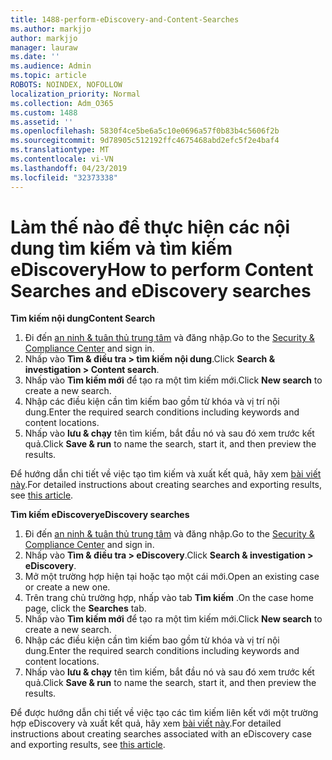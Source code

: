 ```yaml
---
title: 1488-perform-eDiscovery-and-Content-Searches
ms.author: markjjo
author: markjjo
manager: lauraw
ms.date: ''
ms.audience: Admin
ms.topic: article
ROBOTS: NOINDEX, NOFOLLOW
localization_priority: Normal
ms.collection: Adm_O365
ms.custom: 1488
ms.assetid: ''
ms.openlocfilehash: 5830f4ce5be6a5c10e0696a57f0b83b4c5606f2b
ms.sourcegitcommit: 9d78905c512192ffc4675468abd2efc5f2e4baf4
ms.translationtype: MT
ms.contentlocale: vi-VN
ms.lasthandoff: 04/23/2019
ms.locfileid: "32373338"
---
```

# <a name="how-to-perform-content-searches-and-ediscovery-searches"></a><span data-ttu-id="e078b-102">Làm thế nào để thực hiện các nội dung tìm kiếm và tìm kiếm eDiscovery</span><span class="sxs-lookup"><span data-stu-id="e078b-102">How to perform Content Searches and eDiscovery searches</span></span>

<span data-ttu-id="e078b-103">**Tìm kiếm nội dung**</span><span class="sxs-lookup"><span data-stu-id="e078b-103">**Content Search**</span></span>

1. <span data-ttu-id="e078b-104">Đi đến [an ninh & tuân thủ trung tâm](https://protection.office.com) và đăng nhập.</span><span class="sxs-lookup"><span data-stu-id="e078b-104">Go to the [Security & Compliance Center](https://protection.office.com) and sign in.</span></span>
2. <span data-ttu-id="e078b-105">Nhấp vào **Tìm & điều tra > tìm kiếm nội dung**.</span><span class="sxs-lookup"><span data-stu-id="e078b-105">Click **Search & investigation > Content search**.</span></span>
3. <span data-ttu-id="e078b-106">Nhấp vào **Tìm kiếm mới** để tạo ra một tìm kiếm mới.</span><span class="sxs-lookup"><span data-stu-id="e078b-106">Click **New search** to create a new search.</span></span>
4. <span data-ttu-id="e078b-107">Nhập các điều kiện cần tìm kiếm bao gồm từ khóa và vị trí nội dung.</span><span class="sxs-lookup"><span data-stu-id="e078b-107">Enter the required search conditions including keywords and content locations.</span></span>  
5. <span data-ttu-id="e078b-108">Nhấp vào **lưu & chạy** tên tìm kiếm, bắt đầu nó và sau đó xem trước kết quả.</span><span class="sxs-lookup"><span data-stu-id="e078b-108">Click **Save & run** to name the search, start it, and then preview the results.</span></span> 
 
<span data-ttu-id="e078b-109">Để hướng dẫn chi tiết về việc tạo tìm kiếm và xuất kết quả, hãy xem [bài viết này](https://docs.microsoft.com/office365/securitycompliance/content-search).</span><span class="sxs-lookup"><span data-stu-id="e078b-109">For detailed instructions about creating searches and exporting results, see [this article](https://docs.microsoft.com/office365/securitycompliance/content-search).</span></span>

<span data-ttu-id="e078b-110">**Tìm kiếm eDiscovery**</span><span class="sxs-lookup"><span data-stu-id="e078b-110">**eDiscovery searches**</span></span>

1. <span data-ttu-id="e078b-111">Đi đến [an ninh & tuân thủ trung tâm](https://protection.office.com) và đăng nhập.</span><span class="sxs-lookup"><span data-stu-id="e078b-111">Go to the [Security & Compliance Center](https://protection.office.com) and sign in.</span></span>
2. <span data-ttu-id="e078b-112">Nhấp vào **Tìm & điều tra > eDiscovery**.</span><span class="sxs-lookup"><span data-stu-id="e078b-112">Click **Search & investigation > eDiscovery**.</span></span>
3. <span data-ttu-id="e078b-113">Mở một trường hợp hiện tại hoặc tạo một cái mới.</span><span class="sxs-lookup"><span data-stu-id="e078b-113">Open an existing case or create a new one.</span></span>
4. <span data-ttu-id="e078b-114">Trên trang chủ trường hợp, nhấp vào tab **Tìm kiếm** .</span><span class="sxs-lookup"><span data-stu-id="e078b-114">On the case home page, click the **Searches** tab.</span></span>  
5. <span data-ttu-id="e078b-115">Nhấp vào **Tìm kiếm mới** để tạo ra một tìm kiếm mới.</span><span class="sxs-lookup"><span data-stu-id="e078b-115">Click **New search** to create a new search.</span></span>
6. <span data-ttu-id="e078b-116">Nhập các điều kiện cần tìm kiếm bao gồm từ khóa và vị trí nội dung.</span><span class="sxs-lookup"><span data-stu-id="e078b-116">Enter the required search conditions including keywords and content locations.</span></span>  
7. <span data-ttu-id="e078b-117">Nhấp vào **lưu & chạy** tên tìm kiếm, bắt đầu nó và sau đó xem trước kết quả.</span><span class="sxs-lookup"><span data-stu-id="e078b-117">Click **Save & run** to name the search, start it, and then preview the results.</span></span>

<span data-ttu-id="e078b-118">Để được hướng dẫn chi tiết về việc tạo các tìm kiếm liên kết với một trường hợp eDiscovery và xuất kết quả, hãy xem [bài viết này](https://docs.microsoft.com/office365/securitycompliance/ediscovery-cases).</span><span class="sxs-lookup"><span data-stu-id="e078b-118">For detailed instructions about creating searches associated with an eDiscovery case and exporting results, see [this article](https://docs.microsoft.com/office365/securitycompliance/ediscovery-cases).</span></span>